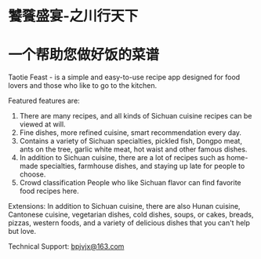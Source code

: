 # 饕餮盛宴-之川行天下
一个帮助您做好饭的菜谱
===
Taotie Feast - is a simple and easy-to-use recipe app designed for food lovers and those who like to go to the kitchen.

Featured features are:
1. There are many recipes, and all kinds of Sichuan cuisine recipes can be viewed at will.
2. Fine dishes, more refined cuisine, smart recommendation every day.
3. Contains a variety of Sichuan specialties, pickled fish, Dongpo meat, ants on the tree, garlic white meat, hot waist and other famous dishes.
4. In addition to Sichuan cuisine, there are a lot of recipes such as home-made specialties, farmhouse dishes, and staying up late for people to choose.
5. Crowd classification People who like Sichuan flavor can find favorite food recipes here.

Extensions:
In addition to Sichuan cuisine, there are also Hunan cuisine, Cantonese cuisine, vegetarian dishes, cold dishes, soups, or cakes, breads, pizzas, western foods, and a variety of delicious dishes that you can't help but love.

Technical Support: bpjvjx@163.com
